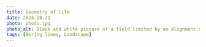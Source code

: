```yaml
---
title: Geometry of life
date: 2024-10-21
photo: photo.jpg
photo_alt: Black and white picture of a field limited by an alignment of small poles
tags: [Boring lines, Landscape]
---
```

